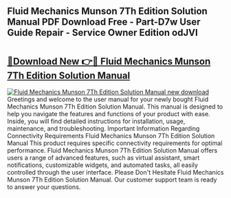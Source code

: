 ## Fluid Mechanics Munson 7Th Edition Solution Manual PDF Download Free - Part-D7w User Guide Repair - Service Owner Edition odJVI

# <h2><a href="http://bc40569.oget.top/?id=Fluid+Mechanics+Munson+7Th+Edition+Solution+Manual">🔗Download New 👉🔴 Fluid Mechanics Munson 7Th Edition Solution Manual</a></h2>

[![Fluid Mechanics Munson 7Th Edition Solution Manual new download](https://i.imgur.com/5g1atiW.png)](http://bc40569.oget.top/?id=Fluid+Mechanics+Munson+7Th+Edition+Solution+Manual)
Greetings and welcome to the user manual for your newly bought Fluid Mechanics Munson 7Th Edition Solution Manual. This manual is designed to help you navigate the features and functions of your product with ease. Inside, you will find detailed instructions for installation, usage, maintenance, and troubleshooting. Important Information Regarding Connectivity Requirements Fluid Mechanics Munson 7Th Edition Solution Manual This product requires specific connectivity requirements for optimal performance. Fluid Mechanics Munson 7Th Edition Solution Manual offers users a range of advanced features, such as virtual assistant, smart notifications, customizable widgets, and automated tasks, all easily controlled through the user interface. Please Don't Hesitate Fluid Mechanics Munson 7Th Edition Solution Manual. Our customer support team is ready to answer your questions.
